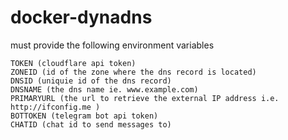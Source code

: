# docker-dynadns

must provide the following environment variables

    TOKEN (cloudflare api token)
    ZONEID (id of the zone where the dns record is located)
    DNSID (uniquie id of the dns record)
    DNSNAME (the dns name ie. www.example.com)
    PRIMARYURL (the url to retrieve the external IP address i.e. http://ifconfig.me )
    BOTTOKEN (telegram bot api token)
    CHATID (chat id to send messages to)
